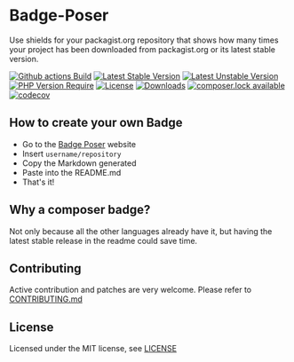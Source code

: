 # Badge-Poser

Use shields for your packagist.org repository that shows how many times your project has been downloaded from packagist.org
or its latest stable version.

[![Github actions Build](https://github.com/PUGX/badge-poser/workflows/Test/badge.svg)](https://packagist.org/packages/PUGX/badge-poser)
[![Latest Stable Version](https://poser.pugx.org/pugx/badge-poser/version.svg)](https://packagist.org/packages/pugx/badge-poser)
[![Latest Unstable Version](https://poser.pugx.org/pugx/badge-poser/v/unstable.svg)](https://packagist.org/packages/pugx/badge-poser)
[![PHP Version Require](http://poser.pugx.org/pugx/badge-poser/require/php)](https://packagist.org/packages/pugx/badge-poser)
[![License](https://poser.pugx.org/pugx/badge-poser/license.svg)](https://packagist.org/packages/pugx/badge-poser)
[![Downloads](https://poser.pugx.org/pugx/badge-poser/d/total.svg)](https://packagist.org/packages/pugx/badge-poser)
[![composer.lock available](https://poser.pugx.org/pugx/badge-poser/composerlock)](https://packagist.org/packages/pugx/badge-poser)
[![codecov](https://codecov.io/gh/PUGX/badge-poser/branch/master/graph/badge.svg)](https://codecov.io/gh/PUGX/badge-poser)

## How to create your own Badge

* Go to the [Badge Poser](https://poser.pugx.org) website
* Insert `username/repository`
* Copy the Markdown generated
* Paste into the README.md
* That's it!

## Why a composer badge?

Not only because all the other languages already have it, but having the latest stable release in the readme could save time.

## Contributing

Active contribution and patches are very welcome.
Please refer to [CONTRIBUTING.md](CONTRIBUTING.md)

## License

Licensed under the MIT license, see [LICENSE](LICENSE)
